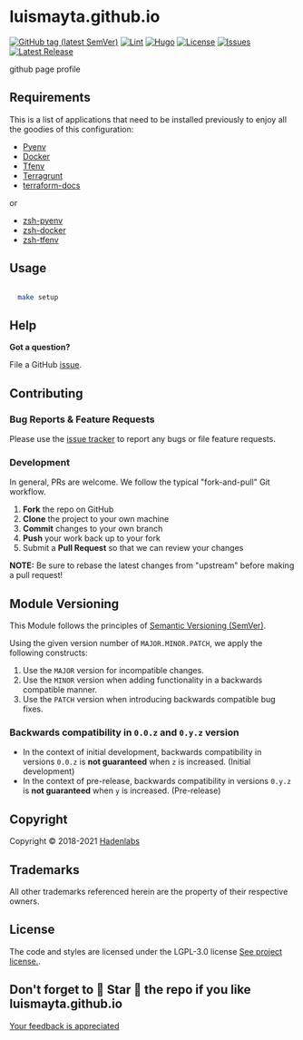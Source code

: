 <!--


  ** DO NOT EDIT THIS FILE
  **
  ** 1) Make all changes to `README.yaml`
  ** 2) Run`make readme` to rebuild this file.
  **
  ** (We maintain HUNDREDS of open source projects. This is how we maintain our sanity.)
  **


  -->

# luismayta.github.io

[![GitHub tag (latest SemVer)](https://img.shields.io/github/v/tag/luismayta/luismayta.github.io?label=latest&sort=semver)](https://github.com/luismayta/luismayta.github.io/releases) [![Lint](https://github.com/luismayta/luismayta.github.io/actions/workflows/lint.yml/badge.svg?branch=develop)](https://github.com/luismayta/luismayta.github.io/actions) [![Hugo](https://github.com/luismayta/luismayta.github.io/actions/workflows/hugo.yml/badge.svg?branch=develop)](https://github.com/luismayta/luismayta.github.io/actions) [![License](https://img.shields.io/github/license/luismayta/luismayta.github.io.svg)](https://github.com/luismayta/luismayta.github.io) [![Issues](https://img.shields.io/github/issues/luismayta/luismayta.github.io.svg)](https://github.com/luismayta/luismayta.github.io) [![Latest Release](https://img.shields.io/github/release/luismayta/luismayta.github.io.svg)](https://github.com/luismayta/luismayta.github.io/releases)

github page profile

## Requirements

This is a list of applications that need to be installed previously to enjoy all the goodies of this configuration:

- [Pyenv](https://github.com/pyenv/pyenv)
- [Docker](https://www.docker.com/)
- [Tfenv](https://github.com/tfutils/tfenv)
- [Terragrunt](https://github.com/gruntwork-io/terragrunt)
- [terraform-docs](https://github.com/segmentio/terraform-docs)

or

- [zsh-pyenv](https://github.com/luismayta/zsh-pyenv)
- [zsh-docker](https://github.com/luismayta/zsh-docker)
- [zsh-tfenv](https://github.com/luismayta/zsh-tfenv)

## Usage

```bash

  make setup

```

## Help

**Got a question?**

File a GitHub [issue](https://github.com/luismayta/luismayta.github.io/issues).

## Contributing

### Bug Reports & Feature Requests

Please use the [issue tracker](https://github.com/luismayta/luismayta.github.io/issues) to report any bugs or file feature requests.

### Development

In general, PRs are welcome. We follow the typical "fork-and-pull" Git workflow.

1.  **Fork** the repo on GitHub
2.  **Clone** the project to your own machine
3.  **Commit** changes to your own branch
4.  **Push** your work back up to your fork
5.  Submit a **Pull Request** so that we can review your changes

**NOTE:** Be sure to rebase the latest changes from "upstream" before making a pull request!

## Module Versioning

This Module follows the principles of [Semantic Versioning (SemVer)](https://semver.org/).

Using the given version number of `MAJOR.MINOR.PATCH`, we apply the following constructs:

1. Use the `MAJOR` version for incompatible changes.
1. Use the `MINOR` version when adding functionality in a backwards compatible manner.
1. Use the `PATCH` version when introducing backwards compatible bug fixes.

### Backwards compatibility in `0.0.z` and `0.y.z` version

- In the context of initial development, backwards compatibility in versions `0.0.z` is **not guaranteed** when `z` is increased. (Initial development)
- In the context of pre-release, backwards compatibility in versions `0.y.z` is **not guaranteed** when `y` is increased. (Pre-release)

## Copyright

Copyright © 2018-2021 [Hadenlabs](https://hadenlabs.com)

## Trademarks

All other trademarks referenced herein are the property of their respective owners.

## License

The code and styles are licensed under the LGPL-3.0 license [See project license.](LICENSE).

## Don't forget to 🌟 Star 🌟 the repo if you like luismayta.github.io

[Your feedback is appreciated](https://github.com/luismayta/luismayta.github.io/issues)
